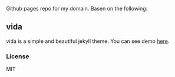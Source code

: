 Github pages repo for my domain. Basen on the following:


vida
---------

vida is a simple and beautiful jekyll theme.
You can see demo [here](http://syaning.com/vida/).

### License

MIT
